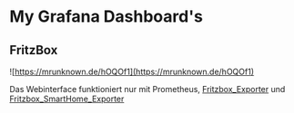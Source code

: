 # My Grafana Dashboard's 

## FritzBox
![https://mrunknown.de/hOQOf1](https://mrunknown.de/hOQOf1)

Das Webinterface funktioniert nur mit Prometheus, [Fritzbox_Exporter](https://github.com/sberk42/fritzbox_exporter) und [Fritzbox_SmartHome_Exporter](https://github.com/jayme-github/fritzbox_smarthome_exporter)